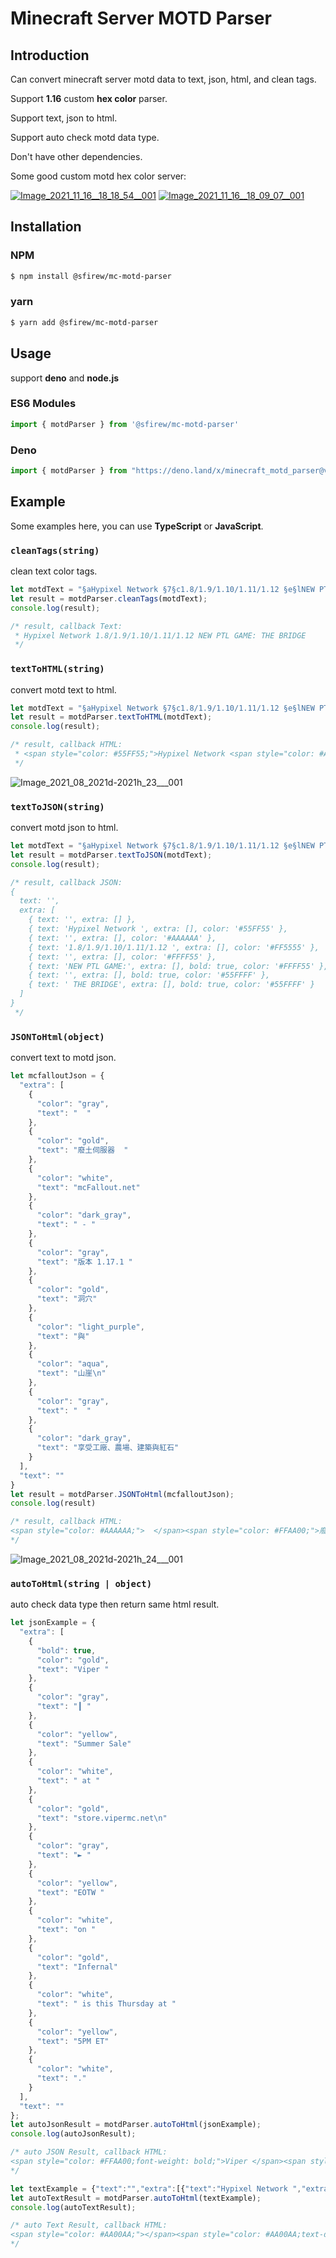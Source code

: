 # Minecraft Server MOTD Parser


## Introduction
Can convert minecraft server motd data to text, json, html, and clean tags.

Support **1.16** custom **hex color** parser.

Support text, json to html.

Support auto check motd data type.

Don't have other dependencies.

Some good custom motd hex color server:

[![Image_2021_11_16__18_18_54__001](https://user-images.githubusercontent.com/14024836/141967174-569a9e0e-817a-4a72-b124-204817c925ab.png)](https://www.tw-mc.top/server/tudoo.cloudns.cl)
[![Image_2021_11_16__18_09_07__001](https://user-images.githubusercontent.com/14024836/141966554-453410a6-5b6c-44fc-a1f5-aa634eb48892.png)](https://www.tw-mc.top/server/fantasyrealms.net)



## Installation
### NPM
```bash
$ npm install @sfirew/mc-motd-parser
```

### yarn
```bash
$ yarn add @sfirew/mc-motd-parser
```



## Usage
support **deno** and **node.js**

### ES6 Modules
```typescript
import { motdParser } from '@sfirew/mc-motd-parser'
```

### Deno
```typescript
import { motdParser } from "https://deno.land/x/minecraft_motd_parser@v1.0.4-deno-main/mod.ts";
```



## Example
Some examples here, you can use **TypeScript** or **JavaScript**.


### `cleanTags(string)`
clean text color tags.
```typescript
let motdText = "§aHypixel Network §7§c1.8/1.9/1.10/1.11/1.12 §e§lNEW PTL GAME:§b§l THE BRIDGE";
let result = motdParser.cleanTags(motdText);
console.log(result);

/* result, callback Text:
 * Hypixel Network 1.8/1.9/1.10/1.11/1.12 NEW PTL GAME: THE BRIDGE
 */
```


### `textToHTML(string)`
convert motd text to html.
```typescript
let motdText = "§aHypixel Network §7§c1.8/1.9/1.10/1.11/1.12 §e§lNEW PTL GAME:§b§l THE BRIDGE";
let result = motdParser.textToHTML(motdText);
console.log(result);

/* result, callback HTML:
 * <span style="color: #55FF55;">Hypixel Network <span style="color: #AAAAAA;"><span style="color: #FF5555;">1.8/1.9/1.10/1.11/1.12 <span style="color: #FFFF55;"><span style="font-weight: bold;">NEW PTL GAME:<span style="color: acqua;"><span style="font-weight: bold;"> THE BRIDGE</span></span></span></span></span></span></span>
 */
```

![Image_2021_08_2021d-2021h_23___001](https://user-images.githubusercontent.com/14024836/129277576-e94914f3-35f7-45a6-8ba3-58163f71d5a1.png)




### `textToJSON(string)`
convert motd json to html.
```typescript
let motdText = "§aHypixel Network §7§c1.8/1.9/1.10/1.11/1.12 §e§lNEW PTL GAME:§b§l THE BRIDGE";
let result = motdParser.textToJSON(motdText);
console.log(result);

/* result, callback JSON:
{
  text: '',
  extra: [
    { text: '', extra: [] },
    { text: 'Hypixel Network ', extra: [], color: '#55FF55' },
    { text: '', extra: [], color: '#AAAAAA' },
    { text: '1.8/1.9/1.10/1.11/1.12 ', extra: [], color: '#FF5555' },
    { text: '', extra: [], color: '#FFFF55' },
    { text: 'NEW PTL GAME:', extra: [], bold: true, color: '#FFFF55' },
    { text: '', extra: [], bold: true, color: '#55FFFF' },
    { text: ' THE BRIDGE', extra: [], bold: true, color: '#55FFFF' }
  ]
}
 */
```


### `JSONToHtml(object)`
convert text to motd json.
```typescript
let mcfalloutJson = {
  "extra": [
    {
      "color": "gray",
      "text": "  "
    },
    {
      "color": "gold",
      "text": "廢土伺服器  "
    },
    {
      "color": "white",
      "text": "mcFallout.net"
    },
    {
      "color": "dark_gray",
      "text": " - "
    },
    {
      "color": "gray",
      "text": "版本 1.17.1 "
    },
    {
      "color": "gold",
      "text": "洞穴"
    },
    {
      "color": "light_purple",
      "text": "與"
    },
    {
      "color": "aqua",
      "text": "山崖\n"
    },
    {
      "color": "gray",
      "text": "  "
    },
    {
      "color": "dark_gray",
      "text": "享受工廠、農場、建築與紅石"
    }
  ],
  "text": ""
}
let result = motdParser.JSONToHtml(mcfalloutJson);
console.log(result)

/* result, callback HTML:
<span style="color: #AAAAAA;">  </span><span style="color: #FFAA00;">廢土伺服器  </span><span style="color: #FFFFFF;">mcFallout.net</span><span style="color: #555555;"> - </span><span style="color: #AAAAAA;">版本 1.17.1 </span><span style="color: #FFAA00;">洞穴</span><span style="color: #FF55FF;">與</span><span style="color: #55FFFF;">山崖<br/></span><span style="color: #AAAAAA;">  </span><span style="color: #555555;">享受工廠、農場、建築與紅石</span>
*/
```

![Image_2021_08_2021d-2021h_24___001](https://user-images.githubusercontent.com/14024836/129277638-fe8c5735-54fe-4ff1-afc5-4b5493706be9.png)




### `autoToHtml(string | object)`
auto check data type then return same html result.

```typescript
let jsonExample = {
  "extra": [
    {
      "bold": true,
      "color": "gold",
      "text": "Viper "
    },
    {
      "color": "gray",
      "text": "┃ "
    },
    {
      "color": "yellow",
      "text": "Summer Sale"
    },
    {
      "color": "white",
      "text": " at "
    },
    {
      "color": "gold",
      "text": "store.vipermc.net\n"
    },
    {
      "color": "gray",
      "text": "► "
    },
    {
      "color": "yellow",
      "text": "EOTW "
    },
    {
      "color": "white",
      "text": "on "
    },
    {
      "color": "gold",
      "text": "Infernal"
    },
    {
      "color": "white",
      "text": " is this Thursday at "
    },
    {
      "color": "yellow",
      "text": "5PM ET"
    },
    {
      "color": "white",
      "text": "."
    }
  ],
  "text": ""
};
let autoJsonResult = motdParser.autoToHtml(jsonExample);
console.log(autoJsonResult);

/* auto JSON Result, callback HTML:
<span style="color: #FFAA00;font-weight: bold;">Viper </span><span style="color: #AAAAAA;">┃ </span><span style="color: #FFFF55;">Summer Sale</span><span style="color: #FFFFFF;"> at </span><span style="color: #FFAA00;">store.vipermc.net<br/></span><span style="color: #AAAAAA;">► </span><span style="color: #FFFF55;">EOTW </span><span style="color: #FFFFFF;">on </span><span style="color: #FFAA00;">Infernal</span><span style="color: #FFFFFF;"> is this Thursday at </span><span style="color: #FFFF55;">5PM ET</span><span style="color: #FFFFFF;">.</span>
*/

let textExample = {"text":"","extra":[{"text":"Hypixel Network ","extra":[{"text":"","extra":[{"text":"1.8/1.9/1.10/1.11/1.12 ","extra":[{"text":"","extra":[{"text":"NEW PTL GAME:","extra":[{"text":"","extra":[{"text":" THE BRIDGE","extra":[],"bold":true}],"color":"acqua"}],"bold":true}],"color":"yellow"}],"color":"red"}],"color":"gray"}],"color":"green"}]};
let autoTextResult = motdParser.autoToHtml(textExample);
console.log(autoTextResult);

/* auto Text Result, callback HTML:
<span style="color: #AA00AA;"></span><span style="color: #AA00AA;text-decoration: line-through;">                  </span><span style="color: #FFAA00;text-decoration: line-through;">></span><span style="color: #AAAAAA;text-decoration: line-through;"></span><span style="color: #AAAAAA;font-weight: bold;"></span><span style="color: #FFAA00;font-weight: bold;"></span><span style="color: #FFAA00;font-weight: bold;">></span><span style="color: #FFAA00;font-weight: bold;"></span><span style="color: #FFAA00;font-weight: bold;">[</span><span style="color: #AA00AA;font-weight: bold;"></span><span style="color: #AA00AA;font-weight: bold;"></span><span style="color: #AA00AA;font-style: italic;">Purple </span><span style="color: #555555;font-style: italic;"></span><span style="color: #555555;font-weight: bold;"></span><span style="color: #555555;font-style: italic;">Prison</span><span style="color: #FFAA00;font-style: italic;"></span><span style="color: #FFAA00;font-weight: bold;">]</span><span style="color: #FFAA00;font-weight: bold;"></span><span style="color: #FFAA00;font-weight: bold;"><</span><span style="color: #FFAA00;font-weight: bold;"><</span><span style="color: #AA00AA;font-weight: bold;"></span><span style="color: #AA00AA;text-decoration: line-through;">                     </span><span style="color: #AA00AA;"> </span><span style="color: #AAAAAA;">   </span><span style="color: #AA00AA;"></span><span style="color: #AA00AA;mc_obfuscated;"></span><span style="color: #AA00AA;font-weight: bold;">;;;</span><span style="color: #AA00AA;">  </span><span style="color: #FF55FF;"></span><span style="color: #FF55FF;font-weight: bold;">NEW BLACK-MARKET </span><span style="color: #AA00AA;font-weight: bold;"></span><span style="color: #AA00AA;font-weight: bold;">» </span><span style="color: #FFAA00;font-weight: bold;"></span><span style="color: #FFAA00;font-weight: bold;">/BLACKMARKET  </span><span style="color: #AA00AA;font-weight: bold;"></span><span style="color: #AA00AA;mc_obfuscated;"></span><span style="color: #AA00AA;font-weight: bold;">;;;</span>
*/
```
